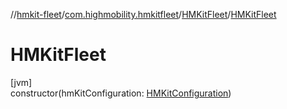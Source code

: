//[hmkit-fleet](../../../index.md)/[com.highmobility.hmkitfleet](../index.md)/[HMKitFleet](index.md)/[HMKitFleet](-h-m-kit-fleet.md)

# HMKitFleet

[jvm]\
constructor(hmKitConfiguration: [HMKitConfiguration](../-h-m-kit-configuration/index.md))
